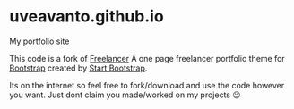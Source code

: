 # uveavanto.github.io
My portfolio site

This code is a fork of [Freelancer](http://startbootstrap.com/template-overviews/freelancer/)
A one page freelancer portfolio theme for [Bootstrap](http://getbootstrap.com/) created by [Start Bootstrap](http://startbootstrap.com/).

Its on the internet so feel free to fork/download and use the code however you want.
Just dont claim you made/worked on my projects 😉